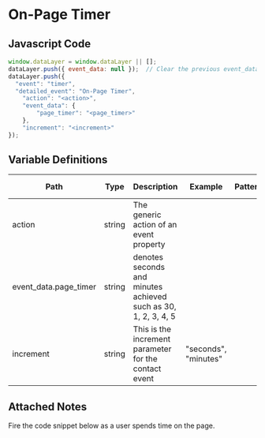 # On-Page Timer

### 

## Javascript Code
```js
window.dataLayer = window.dataLayer || [];
dataLayer.push({ event_data: null });  // Clear the previous event_data object.
dataLayer.push({
  "event": "timer",
  "detailed_event": "On-Page Timer",
    "action": "<action>",
    "event_data": {
        "page_timer": "<page_timer>"
    },
    "increment": "<increment>"
});
```

## Variable Definitions

|Path|Type|Description|Example|Pattern|Min Length|Max Length|Minimum|Maximum|Multiple Of|
| --- | --- | --- | --- | --- | --- | --- | --- | --- | --- |
|action|string|The generic action of an event property||||||||
|event_data.page_timer|string|denotes seconds and minutes achieved such as 30, 1, 2, 3, 4, 5||||||||
|increment|string|This is the increment parameter for the contact event|"seconds", "minutes"|||||||

## Attached Notes

<p><span data-sheets-value="{&quot;1&quot;:2,&quot;2&quot;:&quot;Fire the code snippet below as a user spends time on the page.&quot;}" data-sheets-userformat="{&quot;2&quot;:513,&quot;3&quot;:{&quot;1&quot;:0},&quot;12&quot;:0}">Fire the code snippet below as a user spends time on the page.</span></p>
<p><span data-sheets-value="{&quot;1&quot;:2,&quot;2&quot;:&quot;Fire the code snippet below as a user spends time on the page.&quot;}" data-sheets-userformat="{&quot;2&quot;:513,&quot;3&quot;:{&quot;1&quot;:0},&quot;12&quot;:0}"><img title="On-Page Timer" src="&quot;https:/github.com/searchdiscovery/client-fti-ga4-dl-spec/blob/main/images/On-Page%20Timer.png&quot;" alt="" /></span></p>
